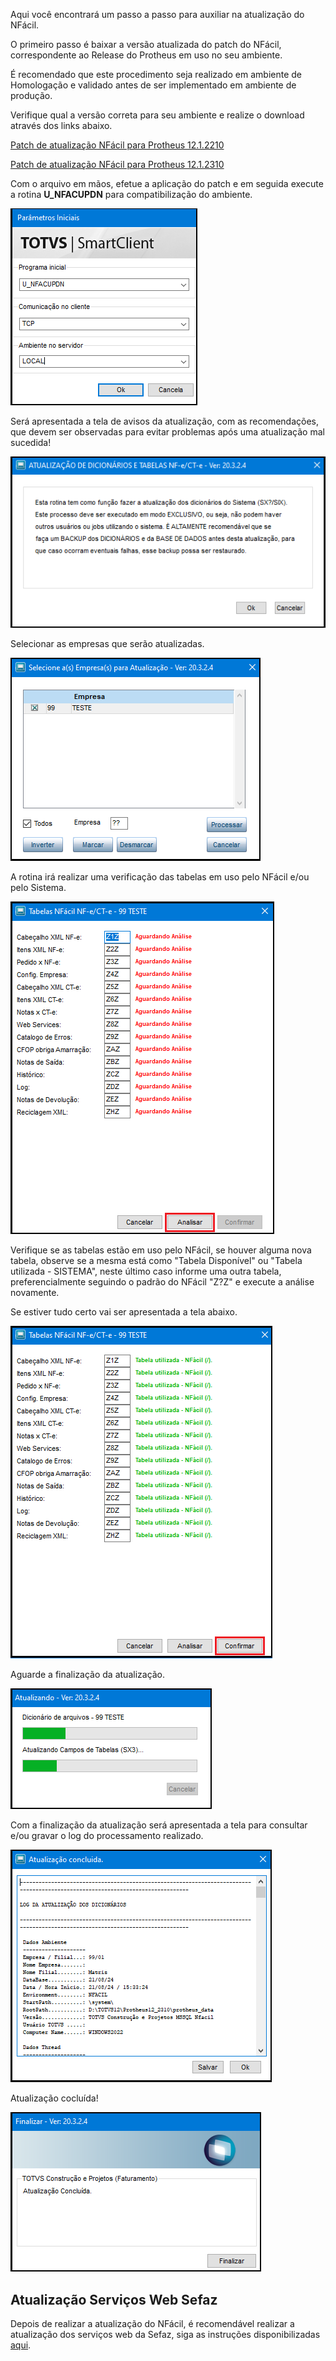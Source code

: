 Aqui você encontrará um passo a passo para auxiliar na atualização do NFácil.

O primeiro passo é baixar a versão atualizada do patch do NFácil, correspondente ao Release do Protheus em uso no seu ambiente.

É recomendado que este procedimento seja realizado em ambiente de Homologação e validado antes de ser implementado em ambiente de produção.

Verifique qual a versão correta para seu ambiente e realize o download através  dos links abaixo.

[Patch de atualização NFácil para Protheus 12.1.2210](hhttps://github.com/nfacil/nfacil.github.io/releases/download/12.1.2210/custom-1212210-nfacil-full-v.4.4.01.001a.ptm)

[Patch de atualização NFácil para Protheus 12.1.2310](https://github.com/nfacil/nfacil.github.io/releases/download/12.1.2310/custom-1212310-nfacil-full-v.4.4.01.001a.ptm)

Com o arquivo em mãos, efetue a aplicação do patch e em seguida execute a rotina **U_NFACUPDN** para compatibilização do ambiente.

![Parâmetros Iniciais](img/parametros-iniciais.png)

Será apresentada a tela de avisos da atualização, com as recomendações, que devem ser observadas para evitar problemas após uma atualização mal sucedida!

![Avisos](img/aviso.png)

Selecionar as empresas que serão atualizadas.

![Selecionar Empresas](img/seleciona-empresa.png)

A rotina irá realizar uma verificação das tabelas em uso pelo NFácil e/ou pelo Sistema.

![Analisar Tabelas](img/analisar-tabelas.png)

Verifique se as tabelas estão em uso pelo NFácil, se houver alguma nova tabela, observe se a mesma está como "Tabela Disponível" ou "Tabela utilizada - SISTEMA", neste último caso informe uma outra tabela, preferencialmente seguindo o padrão do NFácil "Z?Z" e execute a análise novamente.

Se estiver tudo certo vai ser apresentada a tela abaixo.

![Confirmar Tabelas](img/confirmar-tabelas.png)

Aguarde a finalização da atualização.

![Atualizando...](img/atualizando.png)

Com a finalização da atualização será apresentada a tela para consultar e/ou gravar o log do processamento realizado.

![Tela do Log](img/tela-log.png)

Atualização cocluída!

![Atualização Concluída](img/finalizar.png)

## Atualização Serviços Web Sefaz

Depois de realizar a atualização do NFácil, é recomendável realizar a atualização dos serviços web da Sefaz, siga as instruções disponibilizadas [aqui](webservice.md).
